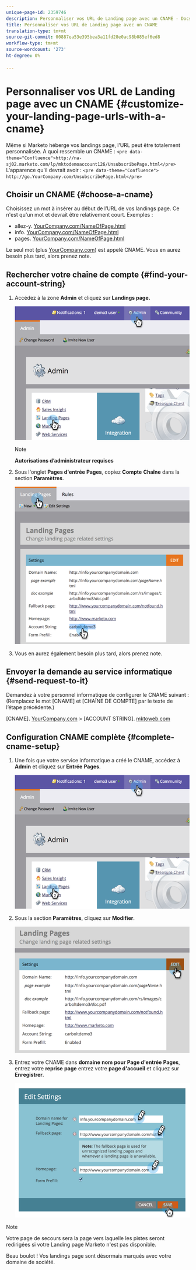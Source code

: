 ```yaml
---
unique-page-id: 2359746
description: Personnaliser vos URL de Landing page avec un CNAME - Docs marketing - Documentation du produit
title: Personnaliser vos URL de Landing page avec un CNAME
translation-type: tm+mt
source-git-commit: 00887ea53e395bea3a11fd28e0ac98b085ef6ed8
workflow-type: tm+mt
source-wordcount: '273'
ht-degree: 0%

---
```



# Personnaliser vos URL de Landing page avec un CNAME {#customize-your-landing-page-urls-with-a-cname}

Même si Marketo héberge vos landings page, l’URL peut être totalement personnalisée. A quoi ressemble un CNAME :
`<pre data-theme="Confluence">http://na-sj02.marketo.com/lp/mktodemoaccount126/UnsubscribePage.html</pre>` L&#39;apparence qu&#39;il devrait avoir :
`<pre data-theme="Confluence"> http://go.YourCompany.com/UnsubscribePage.html</pre>`

## Choisir un CNAME {#choose-a-cname}

Choisissez un mot à insérer au début de l’URL de vos landings page. Ce n&#39;est qu&#39;un mot et devrait être relativement court. Exemples :

* allez-y. [YourCompany.com/NameOfPage.html](http://YourCompany.com/NameOfPage.html)
* info. [YourCompany.com/NameOfPage.html](http://YourCompany.com/NameOfPage.html)
* pages. [YourCompany.com/NameOfPage.html](http://YourCompany.com/NameOfPage.html)

Le seul mot (plus [YourCompany.com](http://YourCompany.com)) est appelé CNAME. Vous en aurez besoin plus tard, alors prenez note.

## Rechercher votre chaîne de compte {#find-your-account-string}

1. Accédez à la zone **Admin** et cliquez sur **Landings page.**

   ![](assets/image2014-9-18-16-3a2-3a45.png)

   >[!NOTE]
   >
   >**Autorisations d’administrateur requises**

1. Sous l&#39;onglet **Pages d&#39;entrée** **Pages**, copiez **Compte** **Chaîne** dans la section **Paramètres**.

   ![](assets/image2014-9-18-16-3a44-3a12.png)

1. Vous en aurez également besoin plus tard, alors prenez note.

## Envoyer la demande au service informatique {#send-request-to-it}

Demandez à votre personnel informatique de configurer le CNAME suivant : (Remplacez le mot [CNAME] et [CHAÎNE DE COMPTE] par le texte de l’étape précédente.)

[CNAME]. [YourCompany.com](http://yourcompany.com/) >  [ACCOUNT STRING]. [mktoweb.com](http://mktoweb.com/)

## Configuration CNAME complète {#complete-cname-setup}

1. Une fois que votre service informatique a créé le CNAME, accédez à **Admin** et cliquez sur **Entrée** **Pages**.

   ![](assets/image2014-9-18-17-3a15-3a11.png)

1. Sous la section **Paramètres**, cliquez sur **Modifier**.

   ![](assets/image2014-9-18-17-3a15-3a18.png)

1. Entrez votre CNAME dans **domaine** **nom** **pour** **Page d&#39;entrée** **Pages**, entrez votre **reprise** **page** entrez votre **page d&#39;accueil** et cliquez sur **Enregistrer**.

   ![](assets/image2014-9-18-17-3a15-3a25.png)

>[!NOTE]
>
>Votre page de secours sera la page vers laquelle les pistes seront redirigées si votre Landing page Marketo n&#39;est pas disponible.

Beau boulot ! Vos landings page sont désormais marqués avec votre domaine de société.